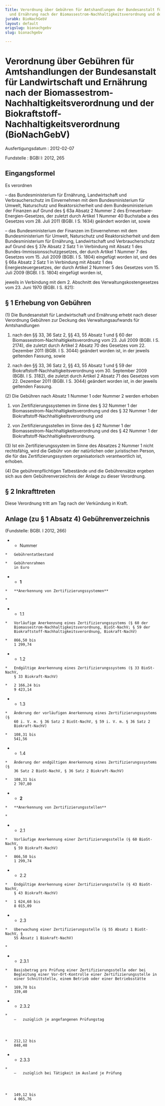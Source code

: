 ```yaml
---
Title: Verordnung über Gebühren für Amtshandlungen der Bundesanstalt für Landwirtschaft
  und Ernährung nach der Biomassestrom-Nachhaltigkeitsverordnung und der Biokraftstoff-Nachhaltigkeitsverordnung
jurabk: BioNachGebV
layout: default
origslug: bionachgebv
slug: bionachgebv

---
```


# Verordnung über Gebühren für Amtshandlungen der Bundesanstalt für Landwirtschaft und Ernährung nach der Biomassestrom-Nachhaltigkeitsverordnung und der Biokraftstoff-Nachhaltigkeitsverordnung (BioNachGebV)

Ausfertigungsdatum
:   2012-02-07

Fundstelle
:   BGBl I: 2012, 265


## Eingangsformel

Es verordnen

–   das Bundesministerium für Ernährung, Landwirtschaft und
    Verbraucherschutz im Einvernehmen mit dem Bundesministerium für
    Umwelt, Naturschutz und Reaktorsicherheit und dem Bundesministerium
    der Finanzen auf Grund des § 63a Absatz 2 Nummer 2 des Erneuerbare-
    Energien-Gesetzes, der zuletzt durch Artikel 1 Nummer 40 Buchstabe a
    des Gesetzes vom 28. Juli 2011 (BGBl. I S. 1634) geändert worden ist,
    sowie


–   das Bundesministerium der Finanzen im Einvernehmen mit dem
    Bundesministerium für Umwelt, Naturschutz und Reaktorsicherheit und
    dem Bundesministerium für Ernährung, Landwirtschaft und
    Verbraucherschutz auf Grund des § 37e Absatz 2 Satz 1 in Verbindung
    mit Absatz 1 des Bundes-Immissionsschutzgesetzes, der durch Artikel 1
    Nummer 7 des Gesetzes vom 15. Juli 2009 (BGBl. I S. 1804) eingefügt
    worden ist, und des § 66a Absatz 2 Satz 1 in Verbindung mit Absatz 1
    des Energiesteuergesetzes, der durch Artikel 2 Nummer 5 des Gesetzes
    vom 15. Juli 2009 (BGBl. I S. 1804) eingefügt worden ist,



jeweils in Verbindung mit dem 2. Abschnitt des
Verwaltungskostengesetzes vom 23. Juni 1970 (BGBl. I S. 821):


## § 1 Erhebung von Gebühren

(1) Die Bundesanstalt für Landwirtschaft und Ernährung erhebt nach
dieser Verordnung Gebühren zur Deckung des Verwaltungsaufwands für
Amtshandlungen

1.  nach den §§ 33, 36 Satz 2, §§ 43, 55 Absatz 1 und § 60 der
    Biomassestrom-Nachhaltigkeitsverordnung vom 23. Juli 2009 (BGBl. I S.
    2174), die zuletzt durch Artikel 2 Absatz 70 des Gesetzes vom 22.
    Dezember 2011 (BGBl. I S. 3044) geändert worden ist, in der jeweils
    geltenden Fassung, sowie


2.  nach den §§ 33, 36 Satz 2, §§ 43, 55 Absatz 1 und § 59 der
    Biokraftstoff-Nachhaltigkeitsverordnung vom 30. September 2009 (BGBl.
    I S. 3182), die zuletzt durch Artikel 2 Absatz 71 des Gesetzes vom 22.
    Dezember 2011 (BGBl. I S. 3044) geändert worden ist, in der jeweils
    geltenden Fassung.




(2) Die Gebühren nach Absatz 1 Nummer 1 oder Nummer 2 werden erhoben

1.  von Zertifizierungssystemen im Sinne des § 32 Nummer 1 der
    Biomassestrom-Nachhaltigkeitsverordnung und des § 32 Nummer 1 der
    Biokraftstoff-Nachhaltigkeitsverordnung und


2.  von Zertifizierungsstellen im Sinne des § 42 Nummer 1 der
    Biomassestrom-Nachhaltigkeitsverordnung und des § 42 Nummer 1 der
    Biokraftstoff-Nachhaltigkeitsverordnung.




(3) Ist ein Zertifizierungssystem im Sinne des Absatzes 2 Nummer 1
nicht rechtsfähig, wird die Gebühr von der natürlichen oder
juristischen Person, die für das Zertifizierungssystem organisatorisch
verantwortlich ist, erhoben.

(4) Die gebührenpflichtigen Tatbestände und die Gebührensätze ergeben
sich aus dem Gebührenverzeichnis der Anlage zu dieser Verordnung.


## § 2 Inkrafttreten

Diese Verordnung tritt am Tag nach der Verkündung in Kraft.


## Anlage (zu § 1 Absatz 4) Gebührenverzeichnis

(Fundstelle: BGBl. I 2012, 266)


*    *   Nummer

    *   Gebührentatbestand

    *   Gebührenrahmen
        in Euro


*    *   **1**

    *   **Anerkennung von Zertifizierungssystemen**

    *

*    *   1.1

    *   Vorläufige Anerkennung eines Zertifizierungssystems (§ 60 der
        Biomassestrom-Nachhaltigkeitsverordnung, BioSt-NachV; § 59 der
        Biokraftstoff-Nachhaltigkeitsverordnung, Biokraft-NachV)

    *   866,50 bis
        1 299,74


*    *   1.2

    *   Endgültige Anerkennung eines Zertifizierungssystems (§ 33 BioSt-NachV,
        § 33 Biokraft-NachV)

    *   2 166,24 bis
        9 423,14


*    *   1.3

    *   Änderung der vorläufigen Anerkennung eines Zertifizierungssystems (§
        60 i. V. m. § 36 Satz 2 BioSt-NachV, § 59 i. V. m. § 36 Satz 2
        Biokraft-NachV)

    *   108,31 bis
        541,56


*    *   1.4

    *   Änderung der endgültigen Anerkennung eines Zertifizierungssystems (§
        36 Satz 2 BioSt-NachV, § 36 Satz 2 Biokraft-NachV)

    *   108,31 bis
        2 707,80


*    *   **2**

    *   **Anerkennung von Zertifizierungsstellen**

    *

*    *   2.1

    *   Vorläufige Anerkennung einer Zertifizierungsstelle (§ 60 BioSt-NachV,
        § 59 Biokraft-NachV)

    *   866,50 bis
        1 299,74


*    *   2.2

    *   Endgültige Anerkennung einer Zertifizierungsstelle (§ 43 BioSt-NachV,
        § 43 Biokraft-NachV)

    *   1 624,68 bis
        8 015,09


*    *   2.3

    *   Überwachung einer Zertifizierungsstelle (§ 55 Absatz 1 BioSt-NachV, §
        55 Absatz 1 Biokraft-NachV)

    *

*    *   2.3.1

    *   Basisbetrag pro Prüfung einer Zertifizierungsstelle oder bei
        Begleitung einer Vor-Ort-Kontrolle einer Zertifizierungsstelle in
        einer Schnittstelle, einem Betrieb oder einer Betriebsstätte

    *   169,70 bis
        339,40


*    *   2.3.2

    *
        –   zuzüglich je angefangenen Prüfungstag




    *   212,12 bis
        848,48


*    *   2.3.3

    *
        –   zuzüglich bei Tätigkeit im Ausland je Prüfung




    *   149,12 bis
        4 065,76



